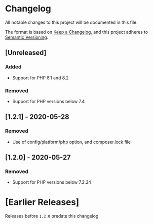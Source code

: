 # Changelog
All notable changes to this project will be documented in this file.

The format is based on [Keep a Changelog](https://keepachangelog.com/en/1.0.0/),
and this project adheres to [Semantic Versioning](https://semver.org/spec/v2.0.0.html).

## [Unreleased]

### Added

- Support for PHP 8.1 and 8.2

### Removed

- Support for PHP versions below 7.4

## [1.2.1] - 2020-05-28

### Removed

- Use of config/platform/php option, and composer.lock file

## [1.2.0] - 2020-05-27

### Removed

- Support for PHP versions below 7.2.24

# [Earlier Releases]

Releases before `1.2.0` predate this changelog.
